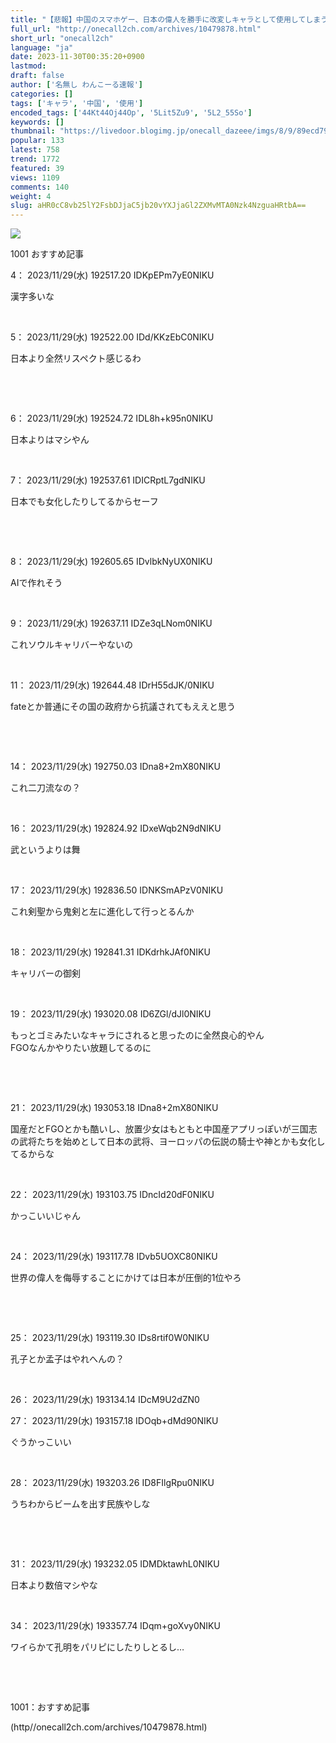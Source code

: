 ```yaml
---
title: "【悲報】中国のスマホゲー、日本の偉人を勝手に改変しキャラとして使用してしまうｗｗｗｗ "
full_url: "http://onecall2ch.com/archives/10479878.html"
short_url: "onecall2ch"
language: "ja"
date: 2023-11-30T00:35:20+0900
lastmod: 
draft: false
author: ['名無し わんこーる速報']
categories: []
tags: ['キャラ', '中国', '使用']
encoded_tags: ['44Kt44Oj44Op', '5Lit5Zu9', '5L2_55So']
keywords: []
thumbnail: "https://livedoor.blogimg.jp/onecall_dazeee/imgs/8/9/89ecd795-s.jpg"
popular: 133
latest: 758
trend: 1772
featured: 39
views: 1109
comments: 140
weight: 4
slug: aHR0cC8vb25lY2FsbDJjaC5jb20vYXJjaGl2ZXMvMTA0Nzk4NzguaHRtbA==
---
```


![](https://livedoor.blogimg.jp/onecall_dazeee/imgs/8/9/89ecd795-s.jpg)

<div> <p class='name2'> 1001 おすすめ記事</p> <p class='name2'>4： 2023/11/29(水) 192517.20 IDKpEPm7yE0NIKU</p><p class='onecall'> 漢字多いな <br></p><br> <p class='name2'>5： 2023/11/29(水) 192522.00 IDd/KKzEbC0NIKU</p><p class='onecall'><p> 日本より全然リスペクト感じるわ </p><br></p><br> <p class='name2'>6： 2023/11/29(水) 192524.72 IDL8h+k95n0NIKU</p><p class='onecall'> 日本よりはマシやん <br></p><br> <p class='name2'>7： 2023/11/29(水) 192537.61 IDICRptL7gdNIKU</p><p class='onecall'><p> 日本でも女化したりしてるからセーフ </p><br></p><br> <p class='name2'>8： 2023/11/29(水) 192605.65 IDvlbkNyUX0NIKU</p><p class='onecall'> AIで作れそう <br></p><br> <p class='name2'>9： 2023/11/29(水) 192637.11 IDZe3qLNom0NIKU</p><p class='onecall'> これソウルキャリバーやないの <br></p><br> <p class='name2'>11： 2023/11/29(水) 192644.48 IDrH55dJK/0NIKU</p><p class='onecall'><p> fateとか普通にその国の政府から抗議されてもええと思う </p><br></p><br> <p class='name2'>14： 2023/11/29(水) 192750.03 IDna8+2mX80NIKU</p><p class='onecall'> これ二刀流なの？ <br></p><br> <p class='name2'>16： 2023/11/29(水) 192824.92 IDxeWqb2N9dNIKU</p><p class='onecall'> 武というよりは舞 <br></p><br> <p class='name2'>17： 2023/11/29(水) 192836.50 IDNKSmAPzV0NIKU</p><p class='onecall'> これ剣聖から鬼剣と左に進化して行っとるんか <br></p><br> <p class='name2'>18： 2023/11/29(水) 192841.31 IDKdrhkJAf0NIKU</p><p class='onecall'> キャリバーの御剣 <br></p><br> <p class='name2'>19： 2023/11/29(水) 193020.08 ID6ZGl/dJl0NIKU</p><p class='onecall'><p> もっとゴミみたいなキャラにされると思ったのに全然良心的やん <br> FGOなんかやりたい放題してるのに </p><br></p><br> <p class='name2'>21： 2023/11/29(水) 193053.18 IDna8+2mX80NIKU</p><p class='onecall'> 国産だとFGOとかも酷いし、放置少女はもともと中国産アプリっぽいが三国志の武将たちを始めとして日本の武将、ヨーロッパの伝説の騎士や神とかも女化してるからな <br></p><br> <p class='name2'>22： 2023/11/29(水) 193103.75 IDncId20dF0NIKU</p><p class='onecall'> かっこいいじゃん <br></p><br> <p class='name2'>24： 2023/11/29(水) 193117.78 IDvb5UOXC80NIKU</p><p class='onecall'><p> 世界の偉人を侮辱することにかけては日本が圧倒的1位やろ </p><br></p><br> <p class='name2'>25： 2023/11/29(水) 193119.30 IDs8rtif0W0NIKU</p><p class='onecall'> 孔子とか孟子はやれへんの？ <br></p><br> <p class='name2'>26： 2023/11/29(水) 193134.14 IDcM9U2dZN0</p><p class='name2'>27： 2023/11/29(水) 193157.18 IDOqb+dMd90NIKU</p><p class='onecall'> ぐうかっこいい <br></p><br> <p class='name2'>28： 2023/11/29(水) 193203.26 ID8FIlgRpu0NIKU</p><p class='onecall'><p> うちわからビームを出す民族やしな </p><br></p><br> <p class='name2'>31： 2023/11/29(水) 193232.05 IDMDktawhL0NIKU</p><p class='onecall'> 日本より数倍マシやな <br></p><br> <p class='name2'>34： 2023/11/29(水) 193357.74 IDqm+goXvy0NIKU</p><p class='onecall'><p> ワイらかて孔明をパリピにしたりしとるし… </p><br></p><br> <p class='name2'>1001：おすすめ記事</p> </div>

(http//onecall2ch.com/archives/10479878.html)
